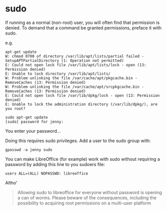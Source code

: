 ﻿# sudo

If running as a normal (non-root) user, you will often find that permission is denied. To demand that a command be granted permissions, preface it with sudo.

e.g.

    apt-get update
    W: chmod 0700 of directory /var/lib/apt/lists/partial failed - SetupAPTPartialDirectory (1: Operation not permitted)
    E: Could not open lock file /var/lib/apt/lists/lock - open (13: Permission denied)
    E: Unable to lock directory /var/lib/apt/lists/
    W: Problem unlinking the file /var/cache/apt/pkgcache.bin - RemoveCaches (13: Permission denied)
    W: Problem unlinking the file /var/cache/apt/srcpkgcache.bin - RemoveCaches (13: Permission denied)
    E: Could not open lock file /var/lib/dpkg/lock - open (13: Permission denied)
    E: Unable to lock the administration directory (/var/lib/dpkg/), are you root?

    sudo apt-get update
    [sudo] password for jenny:

You enter your password...

Doing this requires sudo privileges. Add a user to the sudo group with:

    gpasswd -a jenny sudo




You can make LibreOffice (for example) work with sudo without requiring a password by adding this line to you sudoers file:

    users ALL=(ALL) NOPASSWD: libreoffice

Altho'

> Allowing sudo to libreoffice for everyone without password is opening a can of worms. Please beware of the consequences, including the possibility to acquiring root permissions on a multi-user platform